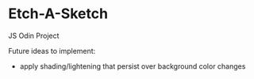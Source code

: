 # Etch-A-Sketch
JS Odin Project

Future ideas to implement:
- apply shading/lightening that persist over background color changes

    
